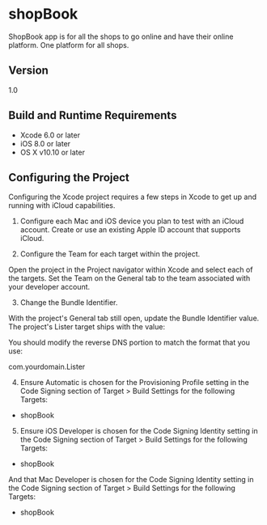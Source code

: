 # shopBook

ShopBook app is for all the shops to go online and have their online platform. One platform for all shops.

## Version

1.0

## Build and Runtime Requirements
+ Xcode 6.0 or later
+ iOS 8.0 or later
+ OS X v10.10 or later

## Configuring the Project

Configuring the Xcode project requires a few steps in Xcode to get up and running with iCloud capabilities. 

1) Configure each Mac and iOS device you plan to test with an iCloud account. Create or use an existing Apple ID account that supports iCloud.

2) Configure the Team for each target within the project.

Open the project in the Project navigator within Xcode and select each of the targets. Set the Team on the General tab to the team associated with your developer account.

3) Change the Bundle Identifier.

With the project's General tab still open, update the Bundle Identifier value. The project's Lister target ships with the value:


You should modify the reverse DNS portion to match the format that you use:

com.yourdomain.Lister

4) Ensure Automatic is chosen for the Provisioning Profile setting in the Code Signing section of Target > Build Settings for the following Targets:

- shopBook

5) Ensure iOS Developer is chosen for the Code Signing Identity setting in the Code Signing section of Target > Build Settings for the following Targets:

- shopBook

And that Mac Developer is chosen for the Code Signing Identity setting in the Code Signing section of Target > Build Settings for the following Targets:

- shopBook



